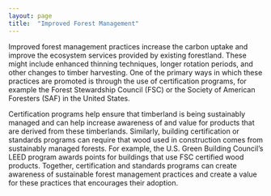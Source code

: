```yaml
---
layout: page
title:  "Improved Forest Management"
---
```

Improved forest management practices increase the carbon uptake and improve the ecosystem services provided by existing forestland. These might include enhanced thinning techniques, longer rotation periods, and other changes to timber harvesting. One of the primary ways in which these practices are promoted is through the use of certification programs, for example the Forest Stewardship Council (FSC) or the Society of American Foresters (SAF) in the United States.

Certification programs help ensure that timberland is being sustainably managed and can help increase awareness of and value for products that are derived from these timberlands. Similarly, building certification or standards programs can require that wood used in construction comes from sustainably managed forests. For example, the U.S. Green Building Council’s LEED program awards points for buildings that use FSC certified wood products. Together, certification and standards programs can create awareness of sustainable forest management practices and create a value for these practices that encourages their adoption.
